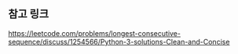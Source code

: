 ## 참고 링크 
https://leetcode.com/problems/longest-consecutive-sequence/discuss/1254566/Python-3-solutions-Clean-and-Concise
